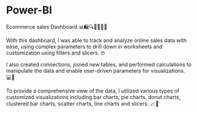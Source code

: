 # Power-BI 
Ecommerce sales Dashboard 📊🛍️🔍🎨🔧👨‍💻

With this dashboard, I was able to track and analyze online sales data with ease, using complex parameters to drill down in worksheets and customization using filters and slicers. 🤓

I also created connections, joined new tables, and performed calculations to manipulate the data and enable user-driven parameters for visualizations. 💻💪

To provide a comprehensive view of the data, I utilized various types of customized visualizations including bar charts, pie charts, donut charts, clustered bar charts, scatter charts, line charts and slicers. 📈🌟
